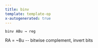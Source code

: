```yaml
---
title: binv
template: template-op
x-autogenerated: true
---
```


`binv ABu → reg`

RA = ~Bu      -- bitwise complement, invert bits
